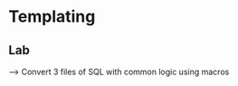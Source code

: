 <!-- .slide: class="exercice" -->
# Templating
## Lab

--> Convert 3 files of SQL with common logic using macros
